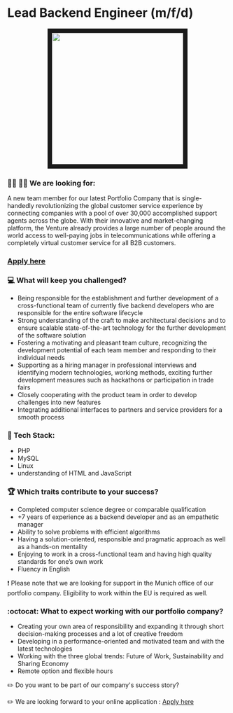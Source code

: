 # Lead Backend Engineer (m/f/d)

<p align="center">
<img src="https://memegenerator.net/img/instances/64414226/oh-youre-a-backend-engineer-i-like-those.jpg"
width="300" height="300" border="10"/>
</p>

### :woman_technologist: :man_technologist: We are looking for:

A new team member for our latest Portfolio Company that is single-handedly revolutionizing the global customer service experience by connecting companies with a pool of over 30,000 accomplished support agents across the globe. With their innovative and market-changing platform, the Venture already provides a large number of people around the world 
access to well-paying jobs in telecommunications while offering a completely virtual customer service for all B2B customers.


### [Apply here](https://grnh.se/97574ea52us)

### :computer: What will keep you challenged?

* Being responsible for the establishment and further development of a cross-functional team of currently five backend developers who are responsible for the entire software lifecycle
* Strong understanding of the craft to make architectural decisions and to ensure scalable state-of-the-art technology for the further development of the software solution
* Fostering a motivating and pleasant team culture, recognizing the development potential of each team member and responding to their individual needs
* Supporting as a hiring manager in professional interviews and identifying modern technologies, working methods, exciting further development measures such as hackathons or participation in trade fairs
* Closely cooperating with the product team in order to develop challenges into new features
* Integrating additional interfaces to partners and service providers for a smooth process


### 🧰 Tech Stack: 

* PHP
* MySQL
* Linux
* understanding of HTML and JavaScript


### :trophy: Which traits contribute to your success?

* Completed computer science degree or comparable qualification
* +7 years of experience as a backend developer and as an empathetic manager
* Ability to solve problems with efficient algorithms
* Having a solution-oriented, responsible and pragmatic approach as well as a hands-on mentality
* Enjoying to work in a cross-functional team and having high quality standards for one’s own work
* Fluency in English


❗ Please note that we are looking for support in the Munich office of our portfolio company. Eligibility to work within the EU is required as well.

### :octocat: What to expect working with our portfolio company?

* Creating your own area of responsibility and expanding it through short decision-making processes and a lot of creative freedom
* Developing in a performance-oriented and motivated team and with the latest technologies
* Working with the three global trends: Future of Work, Sustainability and Sharing Economy 
* Remote option and flexible hours


:pencil2: Do you want to be part of our company's success story?

:pencil2: We are looking forward to your online application : [Apply here](https://grnh.se/97574ea52us)
